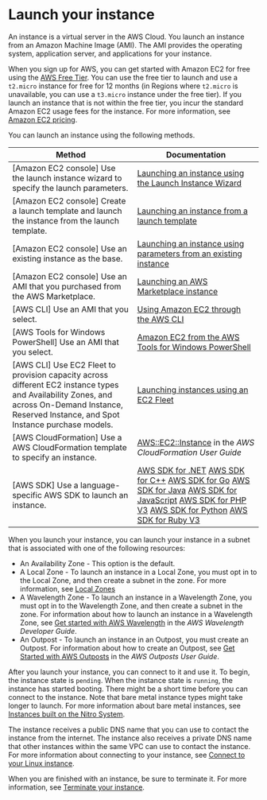 # Launch your instance<a name="LaunchingAndUsingInstances"></a>

An instance is a virtual server in the AWS Cloud\. You launch an instance from an Amazon Machine Image \(AMI\)\. The AMI provides the operating system, application server, and applications for your instance\.

When you sign up for AWS, you can get started with Amazon EC2 for free using the [AWS Free Tier](https://aws.amazon.com/)\. You can use the free tier to launch and use a `t2.micro` instance for free for 12 months \(in Regions where `t2.micro` is unavailable, you can use a `t3.micro` instance under the free tier\)\. If you launch an instance that is not within the free tier, you incur the standard Amazon EC2 usage fees for the instance\. For more information, see [Amazon EC2 pricing](https://aws.amazon.com/ec2/pricing)\.

You can launch an instance using the following methods\.


| Method | Documentation | 
| --- | --- | 
|  \[Amazon EC2 console\] Use the launch instance wizard to specify the launch parameters\.  |  [Launching an instance using the Launch Instance Wizard](launching-instance.md)  | 
|  \[Amazon EC2 console\] Create a launch template and launch the instance from the launch template\.  |  [Launching an instance from a launch template](ec2-launch-templates.md)  | 
| \[Amazon EC2 console\] Use an existing instance as the base\. |  [Launching an instance using parameters from an existing instance](launch-more-like-this.md)  | 
|  \[Amazon EC2 console\] Use an AMI that you purchased from the AWS Marketplace\.  |  [Launching an AWS Marketplace instance](launch-marketplace-console.md)  | 
|  \[AWS CLI\] Use an AMI that you select\.  |  [Using Amazon EC2 through the AWS CLI](https://docs.aws.amazon.com/cli/latest/userguide/cli-services-ec2-instances.html)  | 
|  \[AWS Tools for Windows PowerShell\] Use an AMI that you select\.  |  [Amazon EC2 from the AWS Tools for Windows PowerShell](https://docs.aws.amazon.com/powershell/latest/userguide/pstools-ec2.html)  | 
|  \[AWS CLI\] Use EC2 Fleet to provision capacity across different EC2 instance types and Availability Zones, and across On\-Demand Instance, Reserved Instance, and Spot Instance purchase models\.   |  [Launching instances using an EC2 Fleet](ec2-fleet.md)  | 
|  \[AWS CloudFormation\] Use a AWS CloudFormation template to specify an instance\.  |  [AWS::EC2::Instance](https://docs.aws.amazon.com/AWSCloudFormation/latest/UserGuide/aws-properties-ec2-instance.html) in the *AWS CloudFormation User Guide*  | 
| \[AWS SDK\] Use a language\-specific AWS SDK to launch an instance\. |  [AWS SDK for \.NET](https://docs.aws.amazon.com/goto/DotNetSDKV3/ec2-2016-11-15/RunInstances) [AWS SDK for C\+\+](https://docs.aws.amazon.com/goto/SdkForCpp/ec2-2016-11-15/RunInstances) [AWS SDK for Go](https://docs.aws.amazon.com/goto/SdkForGoV1/ec2-2016-11-15/RunInstances) [AWS SDK for Java](https://docs.aws.amazon.com/goto/SdkForJava/ec2-2016-11-15/RunInstances) [AWS SDK for JavaScript](https://docs.aws.amazon.com/goto/AWSJavaScriptSDK/ec2-2016-11-15/RunInstances) [AWS SDK for PHP V3](https://docs.aws.amazon.com/goto/SdkForPHPV3/ec2-2016-11-15/RunInstances) [AWS SDK for Python](https://docs.aws.amazon.com/goto/boto3/ec2-2016-11-15/RunInstances) [AWS SDK for Ruby V3](https://docs.aws.amazon.com/goto/SdkForRubyV3/ec2-2016-11-15/RunInstances)  | 

When you launch your instance, you can launch your instance in a subnet that is associated with one of the following resources:
+ An Availability Zone \- This option is the default\.
+ A Local Zone \- To launch an instance in a Local Zone, you must opt in to the Local Zone, and then create a subnet in the zone\. For more information, see [Local Zones](https://docs.aws.amazon.com/AWSEC2/latest/UserGuide/using-regions-availability-zones.html#concepts-local-zones)
+ A Wavelength Zone \- To launch an instance in a Wavelength Zone, you must opt in to the Wavelength Zone, and then create a subnet in the zone\. For information about how to launch an instance in a Wavelength Zone, see [Get started with AWS Wavelength](https://docs.aws.amazon.com/wavelength/latest/developerguide/get-started-wavelength.html) in the *AWS Wavelength Developer Guide*\.
+ An Outpost \- To launch an instance in an Outpost, you must create an Outpost\. For information about how to create an Outpost, see [Get Started with AWS Outposts](https://docs.aws.amazon.com/outposts/latest/userguide/get-started-outposts.html) in the *AWS Outposts User Guide*\.

After you launch your instance, you can connect to it and use it\. To begin, the instance state is `pending`\. When the instance state is `running`, the instance has started booting\. There might be a short time before you can connect to the instance\. Note that bare metal instance types might take longer to launch\. For more information about bare metal instances, see [Instances built on the Nitro System](instance-types.md#ec2-nitro-instances)\.

The instance receives a public DNS name that you can use to contact the instance from the internet\. The instance also receives a private DNS name that other instances within the same VPC can use to contact the instance\. For more information about connecting to your instance, see [Connect to your Linux instance](AccessingInstances.md)\.

When you are finished with an instance, be sure to terminate it\. For more information, see [Terminate your instance](terminating-instances.md)\.